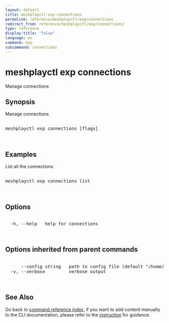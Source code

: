 ```yaml
---
layout: default
title: meshplayctl-exp-connections
permalink: reference/meshplayctl/exp/connections
redirect_from: reference/meshplayctl/exp/connections/
type: reference
display-title: "false"
language: en
command: exp
subcommand: connections
---
```


# meshplayctl exp connections

Manage connections

## Synopsis

Manage connections
<pre class='codeblock-pre'>
<div class='codeblock'>
meshplayctl exp connections [flags]

</div>
</pre> 

## Examples

List all the connections
<pre class='codeblock-pre'>
<div class='codeblock'>
meshplayctl exp connections list

</div>
</pre> 

## Options

<pre class='codeblock-pre'>
<div class='codeblock'>
  -h, --help   help for connections

</div>
</pre>

## Options inherited from parent commands

<pre class='codeblock-pre'>
<div class='codeblock'>
      --config string   path to config file (default "/home/runner/.meshplay/config.yaml")
  -v, --verbose         verbose output

</div>
</pre>

## See Also

Go back to [command reference index](/reference/meshplayctl/), if you want to add content manually to the CLI documentation, please refer to the [instruction](/project/contributing/contributing-cli#preserving-manually-added-documentation) for guidance.
